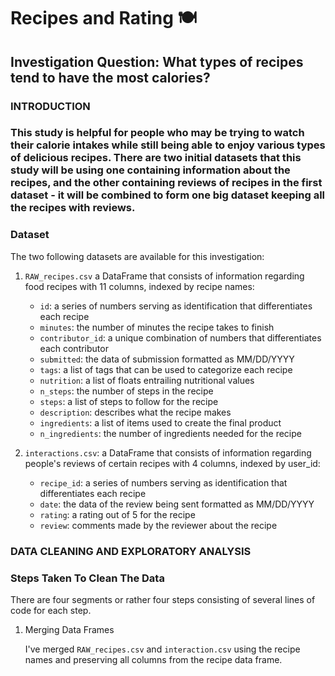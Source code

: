 # Recipes and Rating 🍽️

## Investigation Question: What types of recipes tend to have the most calories?

### INTRODUCTION
### This study is helpful for people who may be trying to watch their calorie intakes while still being able to enjoy various types of delicious recipes. There are two initial datasets that this study will be using one containing information about the recipes, and the other containing reviews of recipes in the first dataset - it will be combined to form one big dataset keeping all the recipes with reviews.


### Dataset
The two following datasets are available for this investigation: 

1. `RAW_recipes.csv` a DataFrame that consists of information regarding food recipes with 11 columns, indexed by recipe names:

   - `id`: a series of numbers serving as identification that differentiates each recipe
   - `minutes`: the number of minutes the recipe takes to finish 
   - `contributor_id`: a unique combination of numbers that differentiates each contributor
   - `submitted`: the data of submission formatted as MM/DD/YYYY
   - `tags`: a list of tags that can be used to categorize each recipe
   - `nutrition`: a list of floats entrailing nutritional values
   - `n_steps`: the number of steps in the recipe
   - `steps`: a list of steps to follow for the recipe
   - `description`: describes what the recipe makes 
   - `ingredients`: a list of items used to create the final product
   - `n_ingredients`: the number of ingredients needed for the recipe

2. `interactions.csv`: a DataFrame that consists of information regarding people's reviews of certain recipes with 4 columns, indexed by user_id:

   - `recipe_id`: a series of numbers serving as identification that differentiates each recipe
   - `date`: the data of the review being sent formatted as MM/DD/YYYY
   - `rating`: a rating out of 5 for the recipe
   - `review`: comments made by the reviewer about the recipe

### DATA CLEANING AND EXPLORATORY ANALYSIS
### Steps Taken To Clean The Data 
There are four segments or rather four steps consisting of several lines of code for each step.
1. Merging Data Frames
   
   I've merged `RAW_recipes.csv` and `interaction.csv` using the recipe names and preserving all columns from the recipe data frame.
